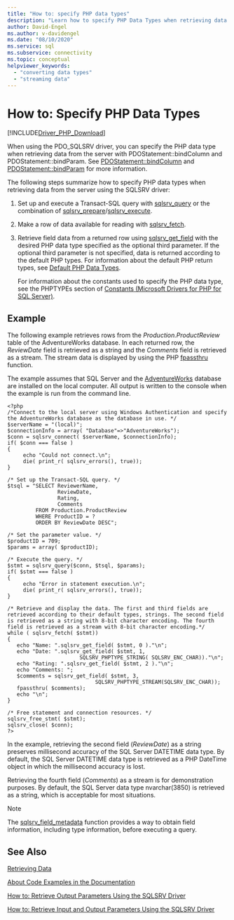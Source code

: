 ```yaml
---
title: "How to: specify PHP data types"
description: "Learn how to specify PHP Data Types when retrieving data using the Microsoft Drivers for PHP for SQL Server"
author: David-Engel
ms.author: v-davidengel
ms.date: "08/10/2020"
ms.service: sql
ms.subservice: connectivity
ms.topic: conceptual
helpviewer_keywords:
  - "converting data types"
  - "streaming data"
---
```

# How to: Specify PHP Data Types
[!INCLUDE[Driver_PHP_Download](../../includes/driver_php_download.md)]

When using the PDO_SQLSRV driver, you can specify the PHP data type when retrieving data from the server with PDOStatement::bindColumn and PDOStatement::bindParam. See [PDOStatement::bindColumn](../../connect/php/pdostatement-bindcolumn.md) and [PDOStatement::bindParam](../../connect/php/pdostatement-bindparam.md) for more information.  
  
The following steps summarize how to specify PHP data types when retrieving data from the server using the SQLSRV driver:  
  
1.  Set up and execute a Transact-SQL query with [sqlsrv_query](../../connect/php/sqlsrv-query.md) or the combination of [sqlsrv_prepare](../../connect/php/sqlsrv-prepare.md)/[sqlsrv_execute](../../connect/php/sqlsrv-execute.md).  
  
2.  Make a row of data available for reading with [sqlsrv_fetch](../../connect/php/sqlsrv-fetch.md).  
  
3.  Retrieve field data from a returned row using [sqlsrv_get_field](../../connect/php/sqlsrv-get-field.md) with the desired PHP data type specified as the optional third parameter. If the optional third parameter is not specified, data is returned according to the default PHP types. For information about the default PHP return types, see [Default PHP Data Types](../../connect/php/default-php-data-types.md).  
  
    For information about the constants used to specify the PHP data type, see the PHPTYPEs section of [Constants &#40;Microsoft Drivers for PHP for SQL Server&#41;](../../connect/php/constants-microsoft-drivers-for-php-for-sql-server.md).  
  
## Example  
The following example retrieves rows from the *Production.ProductReview* table of the AdventureWorks database. In each returned row, the *ReviewDate* field is retrieved as a string and the *Comments* field is retrieved as a stream. The stream data is displayed by using the PHP [fpassthru](https://php.net/manual/en/function.fpassthru.php) function.  
  
The example assumes that SQL Server and the [AdventureWorks](https://github.com/Microsoft/sql-server-samples/tree/master/samples/databases/adventure-works) database are installed on the local computer. All output is written to the console when the example is run from the command line.  
  
```  
<?php  
/*Connect to the local server using Windows Authentication and specify  
the AdventureWorks database as the database in use. */  
$serverName = "(local)";  
$connectionInfo = array( "Database"=>"AdventureWorks");  
$conn = sqlsrv_connect( $serverName, $connectionInfo);  
if( $conn === false )  
{  
     echo "Could not connect.\n";  
     die( print_r( sqlsrv_errors(), true));  
}  
  
/* Set up the Transact-SQL query. */  
$tsql = "SELECT ReviewerName,   
                ReviewDate,  
                Rating,   
                Comments   
         FROM Production.ProductReview   
         WHERE ProductID = ?   
         ORDER BY ReviewDate DESC";  
  
/* Set the parameter value. */  
$productID = 709;  
$params = array( $productID);  
  
/* Execute the query. */  
$stmt = sqlsrv_query($conn, $tsql, $params);  
if( $stmt === false )  
{  
     echo "Error in statement execution.\n";  
     die( print_r( sqlsrv_errors(), true));  
}  
  
/* Retrieve and display the data. The first and third fields are  
retrieved according to their default types, strings. The second field  
is retrieved as a string with 8-bit character encoding. The fourth  
field is retrieved as a stream with 8-bit character encoding.*/  
while ( sqlsrv_fetch( $stmt))  
{  
   echo "Name: ".sqlsrv_get_field( $stmt, 0 )."\n";  
   echo "Date: ".sqlsrv_get_field( $stmt, 1,   
                       SQLSRV_PHPTYPE_STRING( SQLSRV_ENC_CHAR))."\n";  
   echo "Rating: ".sqlsrv_get_field( $stmt, 2 )."\n";  
   echo "Comments: ";  
   $comments = sqlsrv_get_field( $stmt, 3,   
                            SQLSRV_PHPTYPE_STREAM(SQLSRV_ENC_CHAR));  
   fpassthru( $comments);  
   echo "\n";   
}  
  
/* Free statement and connection resources. */  
sqlsrv_free_stmt( $stmt);  
sqlsrv_close( $conn);  
?>  
```  
  
In the example, retrieving the second field (*ReviewDate*) as a string preserves millisecond accuracy of the SQL Server DATETIME data type. By default, the SQL Server DATETIME data type is retrieved as a PHP DateTime object in which the millisecond accuracy is lost.  
  
Retrieving the fourth field (*Comments*) as a stream is for demonstration purposes. By default, the SQL Server data type nvarchar(3850) is retrieved as a string, which is acceptable for most situations.  
  
> [!NOTE]  
> The [sqlsrv_field_metadata](../../connect/php/sqlsrv-field-metadata.md) function provides a way to obtain field information, including type information, before executing a query.  
  
## See Also  
[Retrieving Data](../../connect/php/retrieving-data.md)

[About Code Examples in the Documentation](../../connect/php/about-code-examples-in-the-documentation.md)

[How to: Retrieve Output Parameters Using the SQLSRV Driver](../../connect/php/how-to-retrieve-output-parameters-using-the-sqlsrv-driver.md)

[How to: Retrieve Input and Output Parameters Using the SQLSRV Driver](../../connect/php/how-to-retrieve-input-and-output-parameters-using-the-sqlsrv-driver.md)  
  
